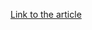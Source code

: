 [Link to the article](https://www.akamai.com/blog/security/2023/dec/insights-from-survey-financial-services-cyber-leaders-asia-pacific)
